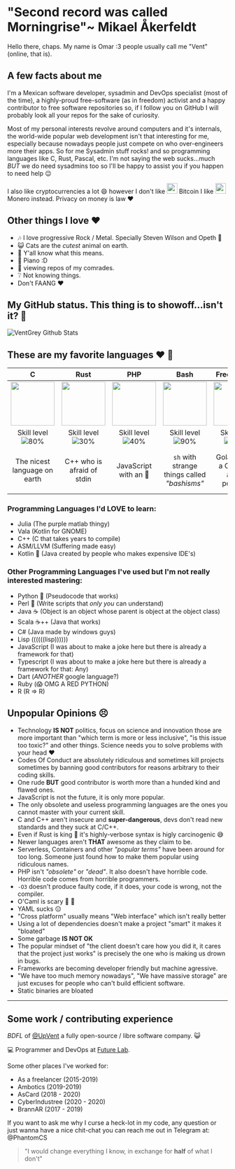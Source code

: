 # "Second record was called Morningrise"~ Mikael Åkerfeldt 

Hello there, chaps. My name is Omar :3 people usually call me "Vent" (online, that is). 

## A few facts about me

I'm a Mexican software developer, sysadmin and DevOps specialist (most of the time), a highly-proud free-software (as in freedom) activist and a happy contributor to free software repositories so, if I follow you on GitHub I will probably look all your repos for the sake of curiosity. 

Most of my personal interests revolve around computers and it's internals, the world-wide popular web development isn't that interesting for me, especially because nowadays people just compete on who over-engineers more their apps. So for me Sysadmin stuff rocks! and so programming languages like C, Rust, Pascal, etc. I'm not saying the web sucks...much *BUT* we do need sysadmins too so I'll be happy to assist you if you happen to need help :wink:

I also like cryptocurrencies a lot :smile: however I don't like <img width="24px" src="https://en.bitcoin.it/w/images/en/2/29/BC_Logo_.png"> Bitcoin  I like <img width="24px" src="https://cdn.iconscout.com/icon/free/png-256/monero-441944.png"> Monero instead. Privacy on money is law :heart:

## Other things I love :heart:

* :notes: I love progressive Rock / Metal. Specially Steven Wilson and Opeth :metal:
* :smiley_cat: Cats are the *cutest* animal on earth.
* :penguin: Y'all know what this means.
* :musical_keyboard: Piano :D
* :star2: viewing repos of my comrades.
* :grey_question: Not knowing things.
* Don't FAANG :heart:


## My GitHub status. This thing is to showoff...isn't it? :thinking:
  
![VentGrey Github Stats](https://github-readme-stats.vercel.app/api?username=ventgrey&show_icons=true&title_color=fff&icon_color=5C6BC0&text_color=8590CC&bg_color=151515)

## These are my favorite languages :heart: :rocket:

|              C             |            Rust            |             PHP            |            Bash            |           Free Pascal           |             Go             |
|:--------------------------:|:--------------------------:|:--------------------------:|:--------------------------:|:--------------------------:|:--------------------------:|
| <img src="https://upload.wikimedia.org/wikipedia/commons/thumb/3/35/The_C_Programming_Language_logo.svg/1200px-The_C_Programming_Language_logo.svg.png" width="100px"> | <img src="https://upload.wikimedia.org/wikipedia/commons/thumb/d/d5/Rust_programming_language_black_logo.svg/1200px-Rust_programming_language_black_logo.svg.png" width="100px"> | <img src="https://upload.wikimedia.org/wikipedia/commons/thumb/2/27/PHP-logo.svg/1024px-PHP-logo.svg.png" width="100px"> | <img src="https://upload.wikimedia.org/wikipedia/commons/thumb/4/4b/Bash_Logo_Colored.svg/1200px-Bash_Logo_Colored.svg.png" width="100px"> | <img src="https://wiki.freepascal.org/images/f/fd/Lazarus-icons-lpr-proposal-bpsoftware.png" width="100px"> | <img src="https://seeklogo.com/images/G/go-logo-046185B647-seeklogo.com.png" width="100px"> |
|Skill level ![80%](https://progress-bar.dev/80)|Skill level ![30%](https://progress-bar.dev/30)|Skill level ![40%](https://progress-bar.dev/40)|Skill level ![90%](https://progress-bar.dev/90)|Skill level ![25%](https://progress-bar.dev/25)|Skill level ![10%](https://progress-bar.dev/10)|
| The nicest language on earth |  C++ who is afraid of stdin  |  JavaScript with an :elephant:  |  `sh` with strange things called *"bashisms"*  |  Golang with a Cheetah and `^` pointers  |  Pascal with a blue beaver who is afraid of unused imports  |

### Programming Languages I'd LOVE to learn:
* Julia (The purple matlab thingy)
* Vala (Kotlin for GNOME)
* C++ (C that takes years to compile)
* ASM/LLVM (Suffering made easy)
* Kotlin :calling: (Java created by people who makes expensive IDE's)


### Other Programming Languages I've used but I'm not really interested mastering:

* Python :snake: (Pseudocode that works)
* Perl :camel: (Write scripts that *only you* can understand)
* Java :coffee: (Object is an object whose parent is object at the object class)
* Scala :coffee:++ (Java that works)
* C# (Java made by windows guys)
* Lisp ((((((lisp))))))
* JavaScript (I was about to make a joke here but there is already a framework for that)
* Typescript (I was about to make a joke here but there is already a framework for that: Any)
* Dart (*ANOTHER* google language?)
* Ruby (:scream: OMG A RED PYTHON)
* R (R => R)



## Unpopular Opinions :persevere:

* Technology **IS NOT** politics, focus on science and innovation those are more important than "which term is more or less inclusive", "is this issue too toxic?" and other things. Science needs you to solve problems with your head :heart:
* Codes Of Conduct are absolutely ridiculous and sometimes kill projects sometimes by banning good contributors for reasons arbitrary to their coding skills.
* One rude **BUT** good contributor is worth more than a hunded kind and flawed ones.
* JavaScript is not the future, it is only more popular.
* The only obsolete and useless programming languages are the ones you cannot master with your current skill.
* C and C++ aren't insecure and **super-dangerous**, devs don't read new standards and they suck at C/C++.
* Even if Rust is king :crab: it's highly-verbose syntax is higly carcinogenic :sweat_smile:
* Newer languages aren't **THAT** awesome as they claim to be. 
* Serverless, Containers and other *"popular terms"* have been around for too long. Someone just found how to make them popular using ridiculous names.
* PHP isn't *"obsolete"* or *"dead"*. It also doesn't have horrible code. Horrible code comes from horrible programmers.
* `-O3` doesn't produce faulty code, if it does, your code is wrong, not the compiler.
* O'Caml is scary :ghost: :camel:
* YAML sucks :neutral_face:
* "Cross platform" usually means "Web interface" which isn't really better
* Using a lot of dependencies doesn't make a project "smart" it makes it "bloated"
* Some garbage **IS NOT OK**
* The popular mindset of "the client doesn't care how you did it, it cares that the project just works" is precisely the one who is making us drown in bugs.
* Frameworks are becoming developer friendly but machine agressive.
* "We have too much memory nowadays", "We have massive storage" are just excuses for people who can't build efficient software.
* Static binaries are bloated
---


## Some work / contributing experience

_BDFL_ of [@UpVent](https://github.com/UpVent) a fully open-source / libre software company. :smiley_cat:

:computer: Programmer and DevOps at [Future Lab](https://github.com/futurelabmx).

Some other places I've worked for:

* As a freelancer (2015-2019)
* Ambotics (2019-2019)
* AsCard (2018 - 2020)
* CyberIndustree (2020 - 2020)
* BrannAR (2017 - 2019)


If you want to ask me why I curse a heck-lot in my code, any question or just wanna have a nice chit-chat you can reach me out in Telegram at: @PhantomCS



> "I would change everything I know, in exchange for **half** of what I don't"

